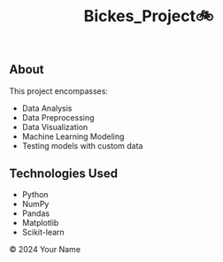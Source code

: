 <!DOCTYPE html>
<html lang="en">
<head>
  <meta charset="UTF-8">
  <meta name="viewport" content="width=device-width, initial-scale=1.0">
  <link rel="stylesheet" href="styles.css">
</head>
<body>
  <header>
    <h1>Bickes_Project🚲</h1>
  </header>
  <main>
    <section>
      <h2>About</h2>
      <p>This project encompasses:</p>
      <ul>
        <li>Data Analysis</li>
        <li>Data Preprocessing</li>
        <li>Data Visualization</li>
        <li>Machine Learning Modeling</li>
        <li>Testing models with custom data</li>
      </ul>
      <p></p>
    </section>
    <section>
      <h2>Technologies Used</h2>
      <ul>
        <li>Python</li>
        <li>NumPy</li>
        <li>Pandas</li>
        <li>Matplotlib</li>
        <li>Scikit-learn</li>
      </ul>
    </section>
  </main>
  <footer>
    <p>&copy; 2024 Your Name</p>
  </footer>
</body>
</html>
